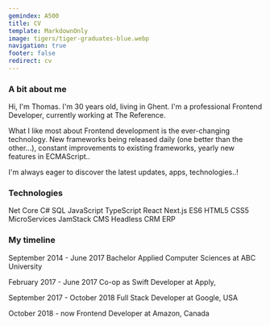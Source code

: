 ```yaml
---
gemindex: A500
title: CV
template: MarkdownOnly
image: tigers/tiger-graduates-blue.webp
navigation: true
footer: false
redirect: cv
---
```


### A bit about me

Hi, I'm Thomas. I'm 30 years old, living in Ghent. I'm a professional Frontend Developer, currently working at The Reference.

What I like most about Frontend development is the ever-changing technology. New frameworks being released daily (one better than the other...), constant improvements to existing frameworks, yearly new features in ECMAScript..

I'm always eager to discover the latest updates, apps, technologies..!

### Technologies

Net Core
C#
SQL
JavaScript
TypeScript
React
Next.js
ES6
HTML5
CSS5
MicroServices
JamStack
CMS Headless
CRM
ERP

### My timeline

September 2014 - June 2017
Bachelor Applied Computer Sciences at ABC University

February 2017 - June 2017
Co-op as Swift Developer at Apply,

September 2017 - October 2018
Full Stack Developer at Google, USA

October 2018 - now
Frontend Developer at Amazon, Canada
